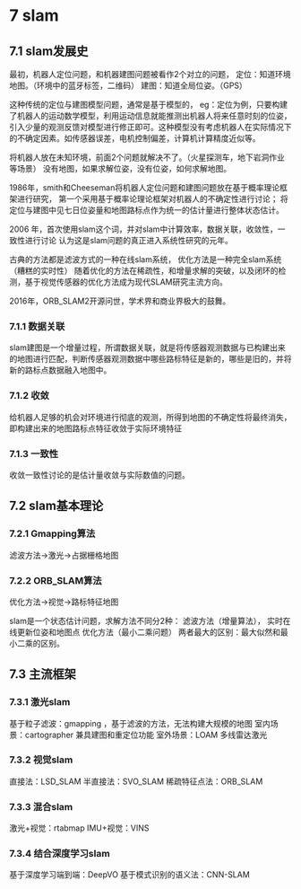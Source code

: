 # 7 slam



## 7.1 slam发展史
最初，机器人定位问题，和机器建图问题被看作2个对立的问题，
定位：知道环境地图。（环境中的蓝牙标签，二维码）
建图：知道全局位姿。（GPS）

这种传统的定位与建图模型问题，通常是基于模型的，
eg：定位为例，只要构建了机器人的运动数学模型，利用运动信息就能推测出机器人将来任意时刻的位姿，引入少量的观测反馈对模型进行修正即可。这种模型没有考虑机器人在实际情况下的不确定因素。如传感器误差，电机控制偏差，计算机计算精度近似等。

将机器人放在未知环境，前面2个问题就解决不了。（火星探测车，地下岩洞作业等场景）
没有地图，如果求解位姿，没有位姿，如何求解地图。

1986年，smith和Cheeseman将机器人定位问题和建图问题放在基于概率理论框架进行研究，
	第一个采用基于概率论理论框架对机器人的不确定性进行讨论；
	将定位与建图中见七日位姿量和地图路标点作为统一的估计量进行整体状态估计。
	
2006 年，首次使用slam这个词，并对slam中计算效率，数据关联，收敛性，一致性进行讨论
	认为这是slam问题的真正进入系统性研究的元年。
	
古典的方法都是滤波方式的一种在线slam系统，
优化方法是一种完全slam系统（糟糕的实时性）
	随着优化的方法在稀疏性，和增量求解的突破，以及闭环的检测，基于视觉传感器的优化方法成为现代SLAM研究主流方向。
	
2016年，ORB_SLAM2开源问世，学术界和商业界极大的鼓舞。

### 7.1.1 数据关联
slam建图是一个增量过程，所谓数据关联，就是将传感器观测数据与已构建出来的地图进行匹配，判断传感器观测数据中哪些路标特征是新的，哪些是旧的，并将新的路标点数据融入地图中。

### 7.1.2 收敛
 给机器人足够的机会对环境进行彻底的观测，所得到地图的不确定性将最终消失，即构建出来的地图路标点特征收敛于实际环境特征
 
 ### 7.1.3 一致性
 收敛一致性讨论的是估计量收敛与实际数值的问题。
 
 ## 7.2 slam基本理论
 
 ### 7.2.1 Gmapping算法
 滤波方法->激光->占据栅格地图
 
 ### 7.2.2 ORB_SLAM算法
优化方法->视觉->路标特征地图

slam是一个状态估计问题，求解方法不同分2种：
滤波方法（增量算法），
	实时在线更新位姿和地图点
优化方法（最小二乘问题）
	两者最大的区别：最大似然和最小二乘的区别。
	
	
## 7.3 主流框架
### 7.3.1 激光slam
   基于粒子滤波：gmapping  ，基于滤波的方法，无法构建大规模的地图
   室内场景：cartographer      兼具建图和重定位功能
   室外场景：LOAM   多线雷达激光
   
### 7.3.2 视觉slam
   直接法：LSD_SLAM
   半直接法：SVO_SLAM
   稀疏特征点法：ORB_SLAM
### 7.3.3 混合slam
   激光+视觉：rtabmap
   IMU+视觉：VINS
### 7.3.4 结合深度学习slam
   基于深度学习端到端：DeepVO
   基于模式识别的语义法：CNN-SLAM
